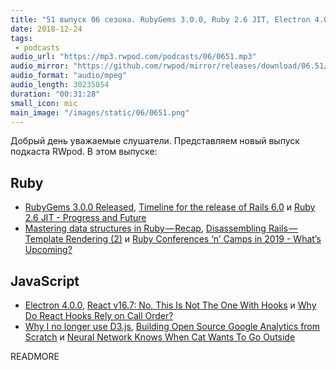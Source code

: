 ```yaml
---
title: "51 выпуск 06 сезона. RubyGems 3.0.0, Ruby 2.6 JIT, Electron 4.0.0, React v16.7, Neural Network Knows When Cat Wants To Go Outside и прочее"
date: 2018-12-24
tags:
 - podcasts
audio_url: "https://mp3.rwpod.com/podcasts/06/0651.mp3"
audio_mirror: "https://github.com/rwpod/mirror/releases/download/06.51/0651.mp3"
audio_format: "audio/mpeg"
audio_length: 30235054
duration: "00:31:28"
small_icon: mic
main_image: "/images/static/06/0651.png"
---
```


Добрый день уважаемые слушатели. Представляем новый выпуск подкаста RWpod. В этом выпуске:

## Ruby

 - [RubyGems 3.0.0 Released](https://blog.rubygems.org/2018/12/19/3.0.0-released.html), [Timeline for the release of Rails 6.0](https://weblog.rubyonrails.org/2018/12/20/timeline-for-the-release-of-Rails-6-0/) и [Ruby 2.6 JIT - Progress and Future](https://medium.com/@k0kubun/ruby-2-6-jit-progress-and-future-84e0a830ecbf)
 - [Mastering data structures in Ruby — Recap](https://medium.com/amiralles/mastering-data-structures-in-ruby-recap-682a698b90d0), [Disassembling Rails — Template Rendering (2)](https://medium.com/rubyinside/disassembling-rails-template-rendering-2-a99214c6fde8) и [Ruby Conferences ‘n’ Camps in 2019 - What’s Upcoming?](https://planetruby.github.io/calendar/2019.html)

## JavaScript

 - [Electron 4.0.0](https://electronjs.org/blog/electron-4-0), [React v16.7: No, This Is Not The One With Hooks](https://reactjs.org/blog/2018/12/19/react-v-16-7.html) и [Why Do React Hooks Rely on Call Order?](https://overreacted.io/why-do-hooks-rely-on-call-order/)
 - [Why I no longer use D3.js](https://medium.com/@PepsRyuu/why-i-no-longer-use-d3-js-b8288f306c9a), [Building Open Source Google Analytics from Scratch](https://statsbot.co/blog/building-open-source-google-analytics-from-scratch/) и [Neural Network Knows When Cat Wants To Go Outside](https://hackaday.com/2018/12/21/neural-network-knows-when-cat-wants-to-go-outside/)

READMORE
